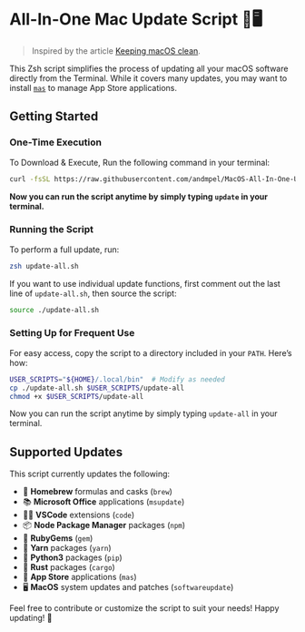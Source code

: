 # All-In-One Mac Update Script 🍎🖥️

> Inspired by the article
[Keeping macOS clean](https://waxzce.medium.com/keeping-macos-clean-this-is-my-osx-brew-update-cli-command-6c8f12dc1731).

This Zsh script simplifies the process of updating all your macOS software directly from the Terminal. While it covers many updates, you may want to install [`mas`](https://github.com/mas-cli/mas) to manage App Store applications.

## Getting Started

### One-Time Execution

To Download & Execute, Run the following command in your terminal:

```sh
curl -fsSL https://raw.githubusercontent.com/andmpel/MacOS-All-In-One-Update-Script/HEAD/install.sh | zsh
```

**Now you can run the script anytime by simply typing `update` in your terminal.**

### Running the Script

To perform a full update, run:

```sh
zsh update-all.sh
```

If you want to use individual update functions, first comment out the last line of `update-all.sh`, then source the script:

```sh
source ./update-all.sh
```

### Setting Up for Frequent Use

For easy access, copy the script to a directory included in your `PATH`. Here’s how:

```sh
USER_SCRIPTS="${HOME}/.local/bin"  # Modify as needed
cp ./update-all.sh $USER_SCRIPTS/update-all
chmod +x $USER_SCRIPTS/update-all
```

Now you can run the script anytime by simply typing `update-all` in your terminal.

## Supported Updates

This script currently updates the following:

- 🍺 **Homebrew** formulas and casks (`brew`)
- 📚 **Microsoft Office** applications (`msupdate`)
- 🧑‍💻 **VSCode** extensions (`code`)
- 📦 **Node Package Manager** packages (`npm`)
- 💎 **RubyGems** (`gem`)
- 🧶 **Yarn** packages (`yarn`)
- 🐍 **Python3** packages (`pip`)
- 🧶 **Rust** packages (`cargo`)
- 🔵 **App Store** applications (`mas`)
- 🖥  **MacOS** system updates and patches (`softwareupdate`)

Feel free to contribute or customize the script to suit your needs! Happy updating! 🎉
